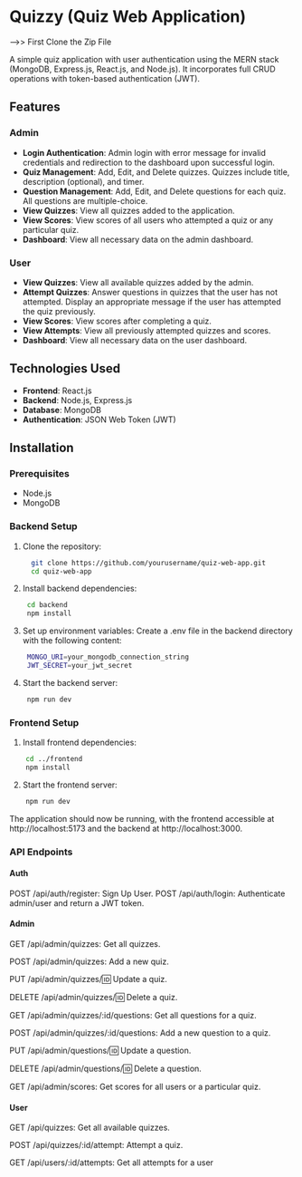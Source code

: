 # Quizzy (Quiz Web Application)

-->> First Clone the Zip File 

A simple quiz application with user authentication using the MERN stack (MongoDB, Express.js, React.js, and Node.js). It incorporates full CRUD operations with token-based authentication (JWT).

## Features

### Admin
- **Login Authentication**: Admin login with error message for invalid credentials and redirection to the dashboard upon successful login.
- **Quiz Management**: Add, Edit, and Delete quizzes. Quizzes include title, description (optional), and timer.
- **Question Management**: Add, Edit, and Delete questions for each quiz. All questions are multiple-choice.
- **View Quizzes**: View all quizzes added to the application.
- **View Scores**: View scores of all users who attempted a quiz or any particular quiz.
- **Dashboard**: View all necessary data on the admin dashboard.

### User
- **View Quizzes**: View all available quizzes added by the admin.
- **Attempt Quizzes**: Answer questions in quizzes that the user has not attempted. Display an appropriate message if the user has attempted the quiz previously.
- **View Scores**: View scores after completing a quiz.
- **View Attempts**: View all previously attempted quizzes and scores.
- **Dashboard**: View all necessary data on the user dashboard.

## Technologies Used
- **Frontend**: React.js
- **Backend**: Node.js, Express.js
- **Database**: MongoDB
- **Authentication**: JSON Web Token (JWT)

## Installation

### Prerequisites
- Node.js
- MongoDB

### Backend Setup
1. Clone the repository:
   ```sh
     git clone https://github.com/yourusername/quiz-web-app.git
     cd quiz-web-app
   ```
   
2. Install backend dependencies:
   ```sh
    cd backend
    npm install
   ```
   
3. Set up environment variables:
    Create a .env file in the backend directory with the following content:
   ```sh
    MONGO_URI=your_mongodb_connection_string
    JWT_SECRET=your_jwt_secret
   ```

4. Start the backend server:
   ```sh
    npm run dev
   ```

###  Frontend Setup

1. Install frontend dependencies:
``` sh
    cd ../frontend
    npm install
```

2. Start the frontend server:
``` sh
    npm run dev
```
The application should now be running, with the frontend accessible at http://localhost:5173 and the backend at http://localhost:3000.

### API Endpoints
#### Auth
POST /api/auth/register: Sign Up User.
POST /api/auth/login: Authenticate admin/user and return a JWT token.

#### Admin
GET /api/admin/quizzes: Get all quizzes.

POST /api/admin/quizzes: Add a new quiz.

PUT /api/admin/quizzes/:id: Update a quiz.

DELETE /api/admin/quizzes/:id: Delete a quiz.

GET /api/admin/quizzes/:id/questions: Get all questions for a quiz.

POST /api/admin/quizzes/:id/questions: Add a new question to a quiz.

PUT /api/admin/questions/:id: Update a question.

DELETE /api/admin/questions/:id: Delete a question.

GET /api/admin/scores: Get scores for all users or a particular quiz.

#### User
GET /api/quizzes: Get all available quizzes.

POST /api/quizzes/:id/attempt: Attempt a quiz.

GET /api/users/:id/attempts: Get all attempts for a user
